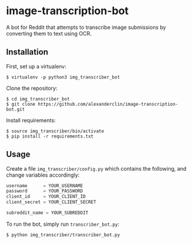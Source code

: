 # image-transcription-bot

A bot for Reddit that attempts to transcribe image submissions by converting them to text using OCR.

## Installation

First, set up a virtualenv:
```
$ virtualenv -p python3 img_transcriber_bot
```

Clone the repository:
```
$ cd img_transcriber_bot
$ git clone https://github.com/alexanderclin/image-transcription-bot.git
```

Install requirements:
```
$ source img_transcriber/bin/activate
$ pip install -r requirements.txt
```

## Usage

Create a file `img_transcriber/config.py` which contains the following, and change variables accordingly:
```python
username      = YOUR_USERNAME
password      = YOUR_PASSWORD
client_id     = YOUR_CLIENT_ID
client_secret = YOUR_CLIENT_SECRET

subreddit_name = YOUR_SUBREDDIT
```

To run the bot, simply run `transcriber_bot.py`:
```
$ python img_transcriber/transcriber_bot.py
```